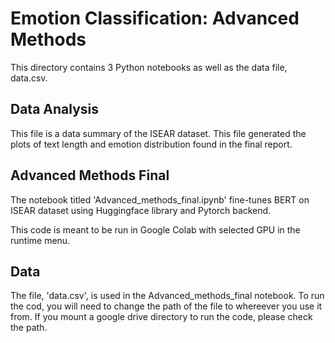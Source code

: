 # Emotion Classification: Advanced Methods

This directory contains 3 Python notebooks as well as the data file, data.csv.

## Data Analysis
This file is a data summary of the ISEAR dataset. This file generated the plots of text length and emotion distribution found in the final report.

## Advanced Methods Final
The notebook titled 'Advanced_methods_final.ipynb' fine-tunes BERT on ISEAR dataset using Huggingface library and Pytorch backend. 

This code is meant to be run in Google Colab with selected GPU in the runtime menu.

## Data
The file, 'data.csv', is used in the Advanced_methods_final notebook. To run the cod, you will need to change
the path of the file to whereever you use it from. If you mount a google drive directory to run the code, please check the path.